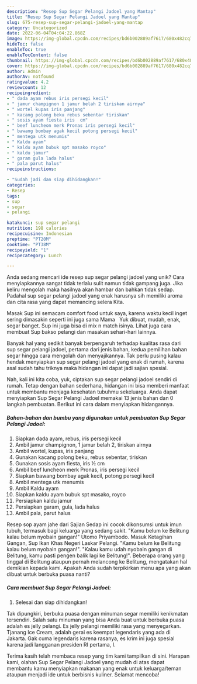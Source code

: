 ```yaml
---
description: "Resep Sup Segar Pelangi Jadoel yang Mantap"
title: "Resep Sup Segar Pelangi Jadoel yang Mantap"
slug: 675-resep-sup-segar-pelangi-jadoel-yang-mantap
category: Uncategorized
date: 2022-06-04T04:04:22.868Z
image: https://img-global.cpcdn.com/recipes/bd6b002889af7617/680x482cq70/sup-segar-pelangi-jadoel-foto-resep-utama.jpg
hideToc: false
enableToc: true
enableTocContent: false
thumbnail: https://img-global.cpcdn.com/recipes/bd6b002889af7617/680x482cq70/sup-segar-pelangi-jadoel-foto-resep-utama.jpg
cover: https://img-global.cpcdn.com/recipes/bd6b002889af7617/680x482cq70/sup-segar-pelangi-jadoel-foto-resep-utama.jpg
author: Admin
authorAv: notfound
ratingvalue: 4.2
reviewcount: 12
recipeingredient:
- " dada ayam rebus iris persegi kecil"
- " jamur champignon 1 jamur belah 2 tiriskan airnya"
- " wortel kupas iris panjang"
- " kacang polong beku rebus sebentar tiriskan"
- " sosis ayam fiesta iris  cm"
- " beef luncheon merk Pronas iris persegi kecil"
- " bawang bombay agak kecil potong persegi kecil"
- " mentega utk menumis"
- " Kaldu ayam"
- " kaldu ayam bubuk spt masako royco"
- " kaldu jamur"
- " garam gula lada halus"
- " pala parut halus"
recipeinstructions:

- "Sudah jadi dan siap dihidangkan!"
categories:
- Resep
tags:
- sup
- segar
- pelangi

katakunci: sup segar pelangi 
nutrition: 198 calories
recipecuisine: Indonesian
preptime: "PT20M"
cooktime: "PT38M"
recipeyield: "1"
recipecategory: Lunch

---
```





Anda sedang mencari ide resep sup segar pelangi jadoel yang unik? Cara menyiapkannya sangat tidak terlalu sulit namun tidak gampang juga. Jika keliru mengolah maka hasilnya akan hambar dan bahkan tidak sedap. Padahal sup segar pelangi jadoel yang enak harusnya sih memiliki aroma dan cita rasa yang dapat memancing selera Kita.





Masak Sup ini semacam comfort food untuk saya, karena waktu kecil inget sering dimasakin seperti ini juga sama Mama ️ ️ Yuk dibuat, mudah, enak, segar banget. Sup ini juga bisa di mix n match isinya. Lihat juga cara membuat Sup bakso pelangi dan masakan sehari-hari lainnya.

Banyak hal yang sedikit banyak berpengaruh terhadap kualitas rasa dari sup segar pelangi jadoel, pertama dari jenis bahan, kedua pemilihan bahan segar hingga cara mengolah dan menyajikannya. Tak perlu pusing kalau hendak menyiapkan sup segar pelangi jadoel yang enak di rumah, karena asal sudah tahu triknya maka hidangan ini dapat jadi sajian spesial.






Nah, kali ini kita coba, yuk, ciptakan sup segar pelangi jadoel sendiri di rumah. Tetap dengan bahan sederhana, hidangan ini bisa memberi manfaat untuk membantu menjaga kesehatan tubuhmu sekeluarga. Anda dapat menyiapkan Sup Segar Pelangi Jadoel memakai 13 jenis bahan dan 0 langkah pembuatan. Berikut ini cara dalam menyiapkan hidangannya.

<!--inarticleads1-->

##### Bahan-bahan dan bumbu yang digunakan untuk pembuatan Sup Segar Pelangi Jadoel:

1. Siapkan  dada ayam, rebus, iris persegi kecil
1. Ambil  jamur champignon, 1 jamur belah 2, tiriskan airnya
1. Ambil  wortel, kupas, iris panjang
1. Gunakan  kacang polong beku, rebus sebentar, tiriskan
1. Gunakan  sosis ayam fiesta, iris ½ cm
1. Ambil  beef luncheon merk Pronas, iris persegi kecil
1. Siapkan  bawang bombay agak kecil, potong persegi kecil
1. Ambil  mentega utk menumis
1. Ambil  Kaldu ayam
1. Siapkan  kaldu ayam bubuk spt masako, royco
1. Persiapkan  kaldu jamur
1. Persiapkan  garam, gula, lada halus
1. Ambil  pala, parut halus


Resep sop ayam jahe dari Sajian Sedap ini cocok dikonsumsi untuk imun tubuh, termasuk bagi keluarga yang sedang sakit. &#34;Kamu belum ke Belitung kalau belum nyobain gangan!&#34; Utomo Priyambodo. Masuk Ketagihan Gangan, Sup Ikan Khas Negeri Laskar Pelangi. &#34;Kamu belum ke Belitung kalau belum nyobain gangan!&#34;. &#34;Kalau kamu udah nyobain gangan di Belitung, kamu pasti pengen balik lagi ke Belitung!&#34;. Beberapa orang yang tinggal di Belitung ataupun pernah melancong ke Belitung, mengatakan hal demikian kepada kami. Apakah Anda sudah terpikirkan menu apa yang akan dibuat untuk berbuka puasa nanti? 

<!--inarticleads2-->

##### Cara membuat Sup Segar Pelangi Jadoel:


1. Selesai dan siap dihidangkan!

Tak dipungkiri, berbuka puasa dengan minuman segar memiliki kenikmatan tersendiri. Salah satu minuman yang bisa Anda buat untuk berbuka puasa adalah es jelly pelangi. Es jelly pelangi memiliki rasa yang menyegarkan. Tjanang Ice Cream, adalah gerai es keempat legendaris yang ada di Jakarta. Gak cuma legendaris karena rasanya, es krim ini juga spesial karena jadi langganan presiden RI pertama, I. 

Terima kasih telah membaca resep yang tim kami tampilkan di sini. Harapan kami, olahan Sup Segar Pelangi Jadoel yang mudah di atas dapat membantu kamu menyiapkan makanan yang enak untuk keluarga/teman ataupun menjadi ide untuk berbisnis kuliner. Selamat mencoba!
